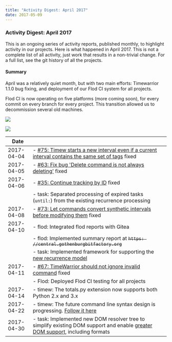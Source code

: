 ```yaml
---
title: "Activity Digest: April 2017"
date: 2017-05-09
---
```


### Activity Digest: April 2017 

This is an ongoing series of activity reports, published monthly, to highlight activity in our projects.
Here is what happened in April 2017. This is not a complete list of all activity, just work that results in a non-trivial change.
For a full list, see the git history of all the projects.

#### Summary

April was a relatively quiet month, but with two main efforts: Timewarrior 1.1.0 bug fixing, and deployment of our Flod CI system for all projects.

Flod CI is now operating on five platforms (more coming soon), for every commit on every branch for every project.
This transition allowed us to decommission several old machines.

![](../../images/central.png)

![](../../images/tw.png)

| Date       |                                                                                                                                                                                                                               | 
|------------|-------------------------------------------------------------------------------------------------------------------------------------------------------------------------------------------------------------------------------|
| 2017-04-04 | - [#75: Timew starts a new interval even if a current interval contains the same set of tags](https://github.com/GothenburgBitFactory/timewarrior/issues/75) fixed                                                            |
| 2017-04-05 | - [#63: Fix bug 'Delete command is not always deleting'](https://github.com/GothenburgBitFactory/timewarrior/issues/63) fixed                                                                                                 |
| 2017-04-06 | - [#35: Continue tracking by ID](https://github.com/GothenburgBitFactory/timewarrior/issues/35) fixed                                                                                                                         |
|            | - task: Separated processing of expired tasks (`until:`) from the existing recurrence processing                                                                                                                              |
| 2017-04-08 | - [#73: Let commands convert synthetic intervals before modifying them](https://github.com/GothenburgBitFactory/timewarrior/issues/73) fixed                                                                                  |
| 2017-04-10 | - flod: Integrated flod reports with Gitea                                                                                                                                                                                    |
|            | - flod: Implemented summary report at ~~`https: //central.gothenburgbitfactory.org`~~                                                                                                                                         |
|            | - task: Implemented framework for supporting the [new recurrence model](https://github.com/GothenburgBitFactory/taskwarrior/blob/develop/doc/devel/rfcs/recurrence.md)                                                        |
| 2017-04-11 | - [#67: TimeWarrior should not ignore invalid command](https://github.com/GothenburgBitFactory/timewarrior/issues/67) fixed                                                                                                   |
|            | - Flod: Deployed Flod CI testing for all projects                                                                                                                                                                             |
| 2017-04-14 | - timew: The totals.py extension now supports both Python 2.x and 3.x                                                                                                                                                         |
| 2017-04-22 | - timew: The future command line syntax design is progressing. [Follow it here](https://github.com/GothenburgBitFactory/timewarrior/blob/v1.1.0/doc/rfc_command_definition.md)                                                |
| 2017-04-30 | - task: Implemented new DOM resolver tree to simplify existing DOM support and enable [greater DOM support](https://github.com/GothenburgBitFactory/taskwarrior/blob/develop/doc/devel/rfcs/recurrence.md), including formats |
